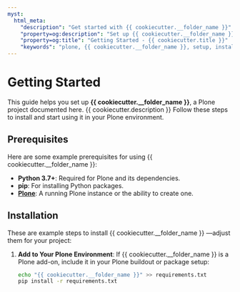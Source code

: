 ```yaml
---
myst:
  html_meta:
    "description": "Get started with {{ cookiecutter.__folder_name }}"
    "property=og:description": "Set up {{ cookiecutter.__folder_name }} for your Plone project."
    "property=og:title": "Getting Started - {{ cookiecutter.title }}"
    "keywords": "plone, {{ cookiecutter.__folder_name }}, setup, installation"
---
```

# Getting Started

This guide helps you set up **{{ cookiecutter.__folder_name }}**, a Plone project documented here. {{ cookiecutter.description }} Follow these steps to install and start using it in your Plone environment.

## Prerequisites

Here are some example prerequisites for using {{ cookiecutter.__folder_name }}:
- **Python 3.7+**: Required for Plone and its dependencies.
- **pip**: For installing Python packages.
- **[Plone](https://plone.org/download)**: A running Plone instance or the ability to create one.

## Installation

These are example steps to install {{ cookiecutter.__folder_name }} —adjust them for your project:

1. **Add to Your Plone Environment**:
   If {{ cookiecutter.__folder_name }} is a Plone add-on, include it in your Plone buildout or package setup:
   ```bash
   echo "{{ cookiecutter.__folder_name }}" >> requirements.txt
   pip install -r requirements.txt
   ```
